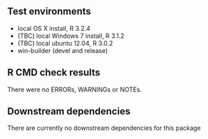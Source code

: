 ## Test environments
* local OS X install, R 3.2.4
* (TBC) local Windows 7 install, R 3.1.2
* (TBC) local ubuntu 12.04, R 3.0.2
* win-builder (devel and release)

## R CMD check results
There were no ERRORs, WARNINGs or NOTEs. 

## Downstream dependencies
There are currently no downstream dependencies for this package
